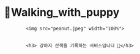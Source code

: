 # 🐶Walking_with_puppy 



            <img src="peanut.jpeg" width="100%">
        
        
            <h3> 강아지 산책을 기록하는 서비스입니다 🐾</h3>
